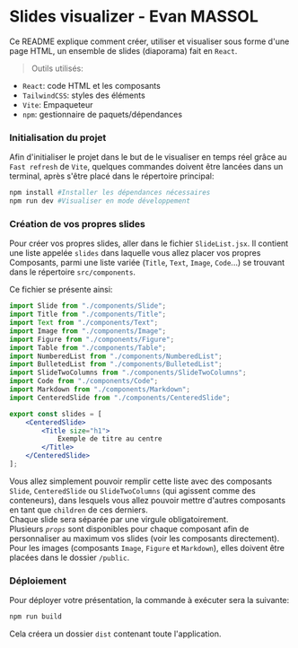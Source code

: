 # Slides visualizer - Evan MASSOL

Ce README explique comment créer, utiliser et visualiser sous forme d'une page HTML, un ensemble de slides (diaporama) fait en `React`.

> Outils utilisés:  
* `React`: code HTML et les composants
* `TailwindCSS`: styles des éléments
* `Vite`: Empaqueteur
* `npm`: gestionnaire de paquets/dépendances

### Initialisation du projet

Afin d'initialiser le projet dans le but de le visualiser en temps réel grâce au `Fast refresh` de `Vite`, quelques commandes doivent être lancées dans un terminal, après s'être placé dans le répertoire principal:
~~~bash
npm install #Installer les dépendances nécessaires
npm run dev #Visualiser en mode développement
~~~

### Création de vos propres slides

Pour créer vos propres slides, aller dans le fichier `SlideList.jsx`. Il contient une liste appelée `slides` dans laquelle vous allez placer vos propres Composants, parmi une liste variée (`Title`, `Text`, `Image`, `Code`...) se trouvant dans le répertoire `src/components`.

Ce fichier se présente ainsi:

~~~jsx
import Slide from "./components/Slide";
import Title from "./components/Title";
import Text from "./components/Text";
import Image from "./components/Image";
import Figure from "./components/Figure";
import Table from "./components/Table";
import NumberedList from "./components/NumberedList";
import BulletedList from "./components/BulletedList";
import SlideTwoColumns from "./components/SlideTwoColumns";
import Code from "./components/Code";
import Markdown from "./components/Markdown";
import CenteredSlide from "./components/CenteredSlide";

export const slides = [
	<CenteredSlide>
        <Title size="h1">
            Exemple de titre au centre
        </Title>
    </CenteredSlide>
];
~~~

Vous allez simplement pouvoir remplir cette liste avec des composants `Slide`, `CenteredSlide` ou `SlideTwoColumns` (qui agissent comme des conteneurs), dans lesquels vous allez pouvoir mettre d'autres composants en tant que `children` de ces derniers.  
Chaque slide sera séparée par une virgule obligatoirement.  
Plusieurs *`props`* sont disponibles pour chaque composant afin de personnaliser au maximum vos slides (voir les composants directement).  
Pour les images (composants `Image`, `Figure` et `Markdown`), elles doivent être placées dans le dossier `/public`.

### Déploiement

Pour déployer votre présentation, la commande à exécuter sera la suivante:
~~~bash
npm run build
~~~

Cela créera un dossier `dist` contenant toute l'application.
